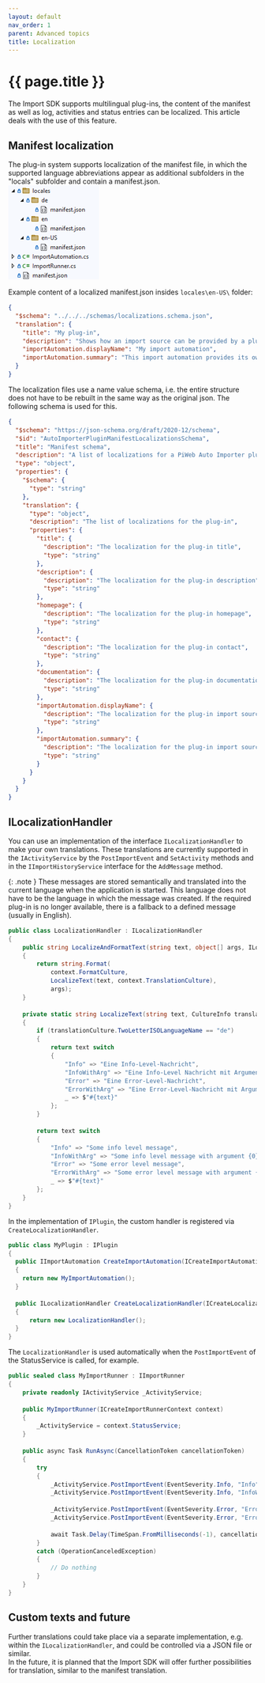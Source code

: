 ```yaml
---
layout: default
nav_order: 1
parent: Advanced topics
title: Localization
---
```


<!---
Ziele:
- Mechanismus für Lokalisierung beschreiben

Inhalt:
- Übersetzung der Informationen im Manifest
- allgemeine Herangehensweise zur Lokalisierung von UI-Elementen beschreiben
--->

# {{ page.title }}
The Import SDK supports multilingual plug-ins, the content of the manifest as well as log, activities and status entries can be localized. This article deals with the use of this feature.

## Manifest localization
The plug-in system supports localization of the manifest file, in which the supported language abbreviations appear as additional subfolders in the "locals" subfolder and contain a manifest.json.\
![Localization](../../assets/images/plugin_fundamentals/1_localization.png "Localization")

Example content of a localized manifest.json insides `locales\en-US\` folder:
<!-- TODO Scheme url austauschen -->
```json
{
  "$schema": "../../../schemas/localizations.schema.json",
  "translation": {
    "title": "My plug-in",
    "description": "Shows how an import source can be provided by a plug-in.",
    "importAutomation.displayName": "My import automation",
    "importAutomation.summary": "This import automation provides its own import source."
  }  
}
```

The localization files use a name value schema, i.e. the entire structure does not have to be rebuilt in the same way as the original json. The following schema is used for this.

```json
{
  "$schema": "https://json-schema.org/draft/2020-12/schema",
  "$id": "AutoImporterPluginManifestLocalizationsSchema",
  "title": "Manifest schema",
  "description": "A list of localizations for a PiWeb Auto Importer plug-in",
  "type": "object",
  "properties": {
    "$schema": {
      "type": "string"
    },
    "translation": {
      "type": "object",
      "description": "The list of localizations for the plug-in",
      "properties": {
        "title": {
          "description": "The localization for the plug-in title",
          "type": "string"
        },
        "description": {
          "description": "The localization for the plug-in description",
          "type": "string"
        },
        "homepage": {
          "description": "The localization for the plug-in homepage",
          "type": "string"
        },
        "contact": {
          "description": "The localization for the plug-in contact",
          "type": "string"
        },
        "documentation": {
          "description": "The localization for the plug-in documentation",
          "type": "string"
        },
        "importAutomation.displayName": {
          "description": "The localization for the plug-in import source display name",
          "type": "string"
        },
        "importAutomation.summary": {
          "description": "The localization for the plug-in import source summary",
          "type": "string"
        }
      }
    }    
  }
}
```

## ILocalizationHandler
You can use an implementation of the interface `ILocalizationHandler` to make your own translations. These translations are currently supported in the `IActivityService` by the `PostImportEvent` and `SetActivity` methods and in the `IImportHistoryService` interface for the `AddMessage` method.

{: .note }
These messages are stored semantically and translated into the current language when the application is started. This language does not have to be the language in which the message was created. If the required plug-in is no longer available, there is a fallback to a defined message (usually in English).

```c#
public class LocalizationHandler : ILocalizationHandler
{
    public string LocalizeAndFormatText(string text, object[] args, ILocalizationContext context)
    {
        return string.Format(
            context.FormatCulture,
            LocalizeText(text, context.TranslationCulture),
            args);
    }

    private static string LocalizeText(string text, CultureInfo translationCulture)
    {
        if (translationCulture.TwoLetterISOLanguageName == "de")
        {
            return text switch
            {
                "Info" => "Eine Info-Level-Nachricht",
                "InfoWithArg" => "Eine Info-Level Nachricht mit Argument {0}",
                "Error" => "Eine Error-Level-Nachricht",
                "ErrorWithArg" => "Eine Error-Level-Nachricht mit Argument {0}",
                _ => $"#{text}"
            };
        }

        return text switch
        {
            "Info" => "Some info level message",
            "InfoWithArg" => "Some info level message with argument {0}",
            "Error" => "Some error level message",
            "ErrorWithArg" => "Some error level message with argument {0}",
            _ => $"#{text}"
        };
    }
}
```

In the implementation of `IPlugin`, the custom handler is registered via `CreateLocalizationHandler`.

```c#
public class MyPlugin : IPlugin
{
  public IImportAutomation CreateImportAutomation(ICreateImportAutomationContext context)
  {
    return new MyImportAutomation();
  }

  public ILocalizationHandler CreateLocalizationHandler(ICreateLocalizationHandlerContext context)
  {
      return new LocalizationHandler();
  }
}
```

The `LocalizationHandler` is used automatically when the `PostImportEvent` of the StatusService is called, for example.

```c#
public sealed class MyImportRunner : IImportRunner
{
    private readonly IActivityService _ActivityService;

    public MyImportRunner(ICreateImportRunnerContext context)
    {
        _ActivityService = context.StatusService;
    }

    public async Task RunAsync(CancellationToken cancellationToken)
    {
        try
        {
            _ActivityService.PostImportEvent(EventSeverity.Info, "Info");
            _ActivityService.PostImportEvent(EventSeverity.Info, "InfoWithArg", 1);

            _ActivityService.PostImportEvent(EventSeverity.Error, "Error");
            _ActivityService.PostImportEvent(EventSeverity.Error, "ErrorWithArg", 1);

            await Task.Delay(TimeSpan.FromMilliseconds(-1), cancellationToken).ConfigureAwait(false);
        }
        catch (OperationCanceledException)
        {
            // Do nothing
        }
    }
}
```

## Custom texts and future
Further translations could take place via a separate implementation, e.g. within the `ILocalizationHandler`, and could be controlled via a JSON file or similar.\
In the future, it is planned that the Import SDK will offer further possibilities for translation, similar to the manifest translation.